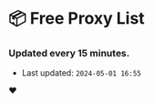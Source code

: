 # :package: Free Proxy List
### Updated every 15 minutes.

- Last updated: `2024-05-01 16:55`

:heart:
